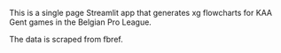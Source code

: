 This is a single page Streamlit app that generates xg flowcharts for KAA Gent games in the Belgian Pro League.

The data is scraped from fbref.